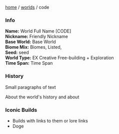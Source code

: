 [home](/) / [worlds](..) / code

### Info
**Name:** World Full Name \[CODE]  
**Nickname:** Friendly Nickname   
**Base World:** Base World  
**Biome Mix:** Biomes, Listed,    
**Seed:** seed  
**World Type:** EX Creative Free-building + Exploration  
**Time Span:** Time Span  

### History
Small paragraphs of text

About the world's history and about

### Iconic Builds
- Builds with links to them or lore links
- Doge